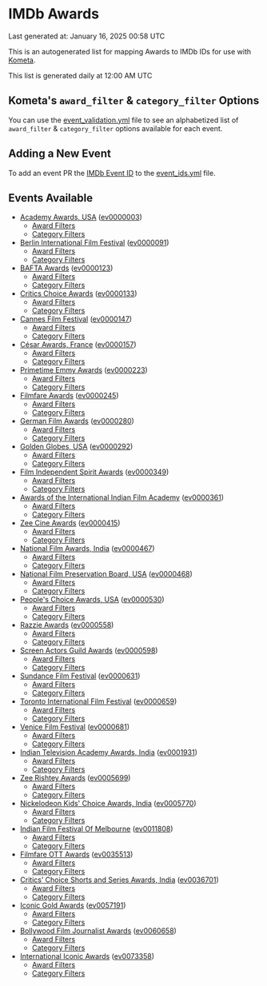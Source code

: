 # IMDb Awards

Last generated at: January 16, 2025 00:58 UTC

This is an autogenerated list for mapping Awards to IMDb IDs for use with [Kometa](https://github.com/Kometa-Team/Kometa).

This list is generated daily at 12:00 AM UTC 

## Kometa's `award_filter` & `category_filter` Options

You can use the [event_validation.yml](https://github.com/Kometa-Team/IMDb-Awards/blob/master/event_validation.yml) file to see an alphabetized list of `award_filter` & `category_filter` options available for each event.

## Adding a New Event

To add an event PR the [IMDb Event ID](https://www.imdb.com/event/all/) to the [event_ids.yml](https://github.com/Kometa-Team/IMDb-Awards/blob/master/event_ids.yml) file.

## Events Available

* [Academy Awards, USA](https://www.imdb.com/event/ev0000003) ([ev0000003](https://github.com/Kometa-Team/IMDb-Awards/blob/master/event_validation.yml#L1))
  * [Award Filters](https://github.com/Kometa-Team/IMDb-Awards/blob/master/event_validation.yml#L6)
  * [Category Filters](https://github.com/Kometa-Team/IMDb-Awards/blob/master/event_validation.yml#L14)
* [Berlin International Film Festival](https://www.imdb.com/event/ev0000091) ([ev0000091](https://github.com/Kometa-Team/IMDb-Awards/blob/master/event_validation.yml#L148))
  * [Award Filters](https://github.com/Kometa-Team/IMDb-Awards/blob/master/event_validation.yml#L152)
  * [Category Filters](https://github.com/Kometa-Team/IMDb-Awards/blob/master/event_validation.yml#L347)
* [BAFTA Awards](https://www.imdb.com/event/ev0000123) ([ev0000123](https://github.com/Kometa-Team/IMDb-Awards/blob/master/event_validation.yml#L624))
  * [Award Filters](https://github.com/Kometa-Team/IMDb-Awards/blob/master/event_validation.yml#L629)
  * [Category Filters](https://github.com/Kometa-Team/IMDb-Awards/blob/master/event_validation.yml#L662)
* [Critics Choice Awards](https://www.imdb.com/event/ev0000133) ([ev0000133](https://github.com/Kometa-Team/IMDb-Awards/blob/master/event_validation.yml#L1153))
  * [Award Filters](https://github.com/Kometa-Team/IMDb-Awards/blob/master/event_validation.yml#L1156)
  * [Category Filters](https://github.com/Kometa-Team/IMDb-Awards/blob/master/event_validation.yml#L1161)
* [Cannes Film Festival](https://www.imdb.com/event/ev0000147) ([ev0000147](https://github.com/Kometa-Team/IMDb-Awards/blob/master/event_validation.yml#L1262))
  * [Award Filters](https://github.com/Kometa-Team/IMDb-Awards/blob/master/event_validation.yml#L1267)
  * [Category Filters](https://github.com/Kometa-Team/IMDb-Awards/blob/master/event_validation.yml#L1434)
* [César Awards, France](https://www.imdb.com/event/ev0000157) ([ev0000157](https://github.com/Kometa-Team/IMDb-Awards/blob/master/event_validation.yml#L1664))
  * [Award Filters](https://github.com/Kometa-Team/IMDb-Awards/blob/master/event_validation.yml#L1667)
  * [Category Filters](https://github.com/Kometa-Team/IMDb-Awards/blob/master/event_validation.yml#L1672)
* [Primetime Emmy Awards](https://www.imdb.com/event/ev0000223) ([ev0000223](https://github.com/Kometa-Team/IMDb-Awards/blob/master/event_validation.yml#L1729))
  * [Award Filters](https://github.com/Kometa-Team/IMDb-Awards/blob/master/event_validation.yml#L1734)
  * [Category Filters](https://github.com/Kometa-Team/IMDb-Awards/blob/master/event_validation.yml#L1741)
* [Filmfare Awards](https://www.imdb.com/event/ev0000245) ([ev0000245](https://github.com/Kometa-Team/IMDb-Awards/blob/master/event_validation.yml#L2953))
  * [Award Filters](https://github.com/Kometa-Team/IMDb-Awards/blob/master/event_validation.yml#L2957)
  * [Category Filters](https://github.com/Kometa-Team/IMDb-Awards/blob/master/event_validation.yml#L2966)
* [German Film Awards](https://www.imdb.com/event/ev0000280) ([ev0000280](https://github.com/Kometa-Team/IMDb-Awards/blob/master/event_validation.yml#L3068))
  * [Award Filters](https://github.com/Kometa-Team/IMDb-Awards/blob/master/event_validation.yml#L3072)
  * [Category Filters](https://github.com/Kometa-Team/IMDb-Awards/blob/master/event_validation.yml#L3095)
* [Golden Globes, USA](https://www.imdb.com/event/ev0000292) ([ev0000292](https://github.com/Kometa-Team/IMDb-Awards/blob/master/event_validation.yml#L3168))
  * [Award Filters](https://github.com/Kometa-Team/IMDb-Awards/blob/master/event_validation.yml#L3173)
  * [Category Filters](https://github.com/Kometa-Team/IMDb-Awards/blob/master/event_validation.yml#L3181)
* [Film Independent Spirit Awards](https://www.imdb.com/event/ev0000349) ([ev0000349](https://github.com/Kometa-Team/IMDb-Awards/blob/master/event_validation.yml#L3347))
  * [Award Filters](https://github.com/Kometa-Team/IMDb-Awards/blob/master/event_validation.yml#L3350)
  * [Category Filters](https://github.com/Kometa-Team/IMDb-Awards/blob/master/event_validation.yml#L3359)
* [Awards of the International Indian Film Academy](https://www.imdb.com/event/ev0000361) ([ev0000361](https://github.com/Kometa-Team/IMDb-Awards/blob/master/event_validation.yml#L3399))
  * [Award Filters](https://github.com/Kometa-Team/IMDb-Awards/blob/master/event_validation.yml#L3401)
  * [Category Filters](https://github.com/Kometa-Team/IMDb-Awards/blob/master/event_validation.yml#L3410)
* [Zee Cine Awards](https://www.imdb.com/event/ev0000415) ([ev0000415](https://github.com/Kometa-Team/IMDb-Awards/blob/master/event_validation.yml#L3491))
  * [Award Filters](https://github.com/Kometa-Team/IMDb-Awards/blob/master/event_validation.yml#L3493)
  * [Category Filters](https://github.com/Kometa-Team/IMDb-Awards/blob/master/event_validation.yml#L3503)
* [National Film Awards, India](https://www.imdb.com/event/ev0000467) ([ev0000467](https://github.com/Kometa-Team/IMDb-Awards/blob/master/event_validation.yml#L3608))
  * [Award Filters](https://github.com/Kometa-Team/IMDb-Awards/blob/master/event_validation.yml#L3612)
  * [Category Filters](https://github.com/Kometa-Team/IMDb-Awards/blob/master/event_validation.yml#L3626)
* [National Film Preservation Board, USA](https://www.imdb.com/event/ev0000468) ([ev0000468](https://github.com/Kometa-Team/IMDb-Awards/blob/master/event_validation.yml#L3829))
  * [Award Filters](https://github.com/Kometa-Team/IMDb-Awards/blob/master/event_validation.yml#L3832)
  * [Category Filters](https://github.com/Kometa-Team/IMDb-Awards/blob/master/event_validation.yml#L3834)
* [People's Choice Awards, USA](https://www.imdb.com/event/ev0000530) ([ev0000530](https://github.com/Kometa-Team/IMDb-Awards/blob/master/event_validation.yml#L3837))
  * [Award Filters](https://github.com/Kometa-Team/IMDb-Awards/blob/master/event_validation.yml#L3840)
  * [Category Filters](https://github.com/Kometa-Team/IMDb-Awards/blob/master/event_validation.yml#L3843)
* [Razzie Awards](https://www.imdb.com/event/ev0000558) ([ev0000558](https://github.com/Kometa-Team/IMDb-Awards/blob/master/event_validation.yml#L4086))
  * [Award Filters](https://github.com/Kometa-Team/IMDb-Awards/blob/master/event_validation.yml#L4089)
  * [Category Filters](https://github.com/Kometa-Team/IMDb-Awards/blob/master/event_validation.yml#L4094)
* [Screen Actors Guild Awards](https://www.imdb.com/event/ev0000598) ([ev0000598](https://github.com/Kometa-Team/IMDb-Awards/blob/master/event_validation.yml#L4134))
  * [Award Filters](https://github.com/Kometa-Team/IMDb-Awards/blob/master/event_validation.yml#L4137)
  * [Category Filters](https://github.com/Kometa-Team/IMDb-Awards/blob/master/event_validation.yml#L4139)
* [Sundance Film Festival](https://www.imdb.com/event/ev0000631) ([ev0000631](https://github.com/Kometa-Team/IMDb-Awards/blob/master/event_validation.yml#L4165))
  * [Award Filters](https://github.com/Kometa-Team/IMDb-Awards/blob/master/event_validation.yml#L4168)
  * [Category Filters](https://github.com/Kometa-Team/IMDb-Awards/blob/master/event_validation.yml#L4218)
* [Toronto International Film Festival](https://www.imdb.com/event/ev0000659) ([ev0000659](https://github.com/Kometa-Team/IMDb-Awards/blob/master/event_validation.yml#L4330))
  * [Award Filters](https://github.com/Kometa-Team/IMDb-Awards/blob/master/event_validation.yml#L4333)
  * [Category Filters](https://github.com/Kometa-Team/IMDb-Awards/blob/master/event_validation.yml#L4389)
* [Venice Film Festival](https://www.imdb.com/event/ev0000681) ([ev0000681](https://github.com/Kometa-Team/IMDb-Awards/blob/master/event_validation.yml#L4466))
  * [Award Filters](https://github.com/Kometa-Team/IMDb-Awards/blob/master/event_validation.yml#L4471)
  * [Category Filters](https://github.com/Kometa-Team/IMDb-Awards/blob/master/event_validation.yml#L4813)
* [Indian Television Academy Awards, India](https://www.imdb.com/event/ev0001931) ([ev0001931](https://github.com/Kometa-Team/IMDb-Awards/blob/master/event_validation.yml#L5265))
  * [Award Filters](https://github.com/Kometa-Team/IMDb-Awards/blob/master/event_validation.yml#L5268)
  * [Category Filters](https://github.com/Kometa-Team/IMDb-Awards/blob/master/event_validation.yml#L5277)
* [Zee Rishtey Awards](https://www.imdb.com/event/ev0005699) ([ev0005699](https://github.com/Kometa-Team/IMDb-Awards/blob/master/event_validation.yml#L5457))
  * [Award Filters](https://github.com/Kometa-Team/IMDb-Awards/blob/master/event_validation.yml#L5459)
  * [Category Filters](https://github.com/Kometa-Team/IMDb-Awards/blob/master/event_validation.yml#L5461)
* [Nickelodeon Kids' Choice Awards, India](https://www.imdb.com/event/ev0005770) ([ev0005770](https://github.com/Kometa-Team/IMDb-Awards/blob/master/event_validation.yml#L5540))
  * [Award Filters](https://github.com/Kometa-Team/IMDb-Awards/blob/master/event_validation.yml#L5542)
  * [Category Filters](https://github.com/Kometa-Team/IMDb-Awards/blob/master/event_validation.yml#L5545)
* [Indian Film Festival Of Melbourne](https://www.imdb.com/event/ev0011808) ([ev0011808](https://github.com/Kometa-Team/IMDb-Awards/blob/master/event_validation.yml#L5580))
  * [Award Filters](https://github.com/Kometa-Team/IMDb-Awards/blob/master/event_validation.yml#L5582)
  * [Category Filters](https://github.com/Kometa-Team/IMDb-Awards/blob/master/event_validation.yml#L5594)
* [Filmfare OTT Awards](https://www.imdb.com/event/ev0035513) ([ev0035513](https://github.com/Kometa-Team/IMDb-Awards/blob/master/event_validation.yml#L5616))
  * [Award Filters](https://github.com/Kometa-Team/IMDb-Awards/blob/master/event_validation.yml#L5618)
  * [Category Filters](https://github.com/Kometa-Team/IMDb-Awards/blob/master/event_validation.yml#L5624)
* [Critics’ Choice Shorts and Series Awards, India](https://www.imdb.com/event/ev0036701) ([ev0036701](https://github.com/Kometa-Team/IMDb-Awards/blob/master/event_validation.yml#L5705))
  * [Award Filters](https://github.com/Kometa-Team/IMDb-Awards/blob/master/event_validation.yml#L5707)
  * [Category Filters](https://github.com/Kometa-Team/IMDb-Awards/blob/master/event_validation.yml#L5710)
* [Iconic Gold Awards](https://www.imdb.com/event/ev0057191) ([ev0057191](https://github.com/Kometa-Team/IMDb-Awards/blob/master/event_validation.yml#L5728))
  * [Award Filters](https://github.com/Kometa-Team/IMDb-Awards/blob/master/event_validation.yml#L5730)
  * [Category Filters](https://github.com/Kometa-Team/IMDb-Awards/blob/master/event_validation.yml#L5732)
* [Bollywood Film Journalist Awards](https://www.imdb.com/event/ev0060658) ([ev0060658](https://github.com/Kometa-Team/IMDb-Awards/blob/master/event_validation.yml#L5791))
  * [Award Filters](https://github.com/Kometa-Team/IMDb-Awards/blob/master/event_validation.yml#L5793)
  * [Category Filters](https://github.com/Kometa-Team/IMDb-Awards/blob/master/event_validation.yml#L5798)
* [International Iconic Awards](https://www.imdb.com/event/ev0073358) ([ev0073358](https://github.com/Kometa-Team/IMDb-Awards/blob/master/event_validation.yml#L5810))
  * [Award Filters](https://github.com/Kometa-Team/IMDb-Awards/blob/master/event_validation.yml#L5812)
  * [Category Filters](https://github.com/Kometa-Team/IMDb-Awards/blob/master/event_validation.yml#L5815)

